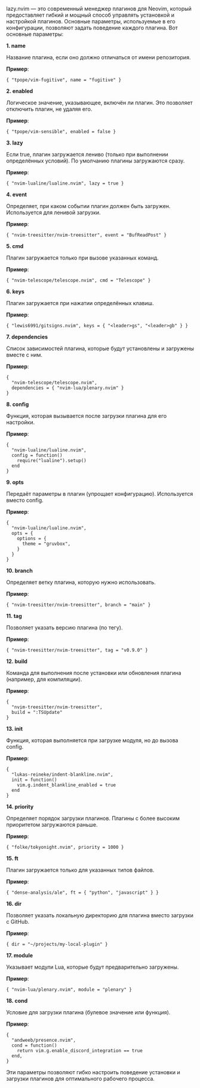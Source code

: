 lazy.nvim — это современный менеджер плагинов для Neovim, который предоставляет гибкий и мощный способ управлять установкой и настройкой плагинов. Основные параметры, используемые в его конфигурации, позволяют задать поведение каждого плагина. Вот основные параметры:

**1. name**

  

Название плагина, если оно должно отличаться от имени репозитория.

**Пример**:

```
{ "tpope/vim-fugitive", name = "fugitive" }
```

**2. enabled**

  

Логическое значение, указывающее, включён ли плагин. Это позволяет отключить плагин, не удаляя его.

**Пример**:

```
{ "tpope/vim-sensible", enabled = false }
```

**3. lazy**

  

Если true, плагин загружается лениво (только при выполнении определённых условий). По умолчанию плагины загружаются сразу.

**Пример**:

```
{ "nvim-lualine/lualine.nvim", lazy = true }
```

**4. event**

  

Определяет, при каком событии плагин должен быть загружен. Используется для ленивой загрузки.

**Пример**:

```
{ "nvim-treesitter/nvim-treesitter", event = "BufReadPost" }
```

**5. cmd**

  

Плагин загружается только при вызове указанных команд.

**Пример**:

```
{ "nvim-telescope/telescope.nvim", cmd = "Telescope" }
```

**6. keys**

  

Плагин загружается при нажатии определённых клавиш.

**Пример**:

```
{ "lewis6991/gitsigns.nvim", keys = { "<leader>gs", "<leader>gb" } }
```

**7. dependencies**

  

Список зависимостей плагина, которые будут установлены и загружены вместе с ним.

**Пример**:

```
{
  "nvim-telescope/telescope.nvim",
  dependencies = { "nvim-lua/plenary.nvim" }
}
```

**8. config**

  

Функция, которая вызывается после загрузки плагина для его настройки.

**Пример**:

```
{
  "nvim-lualine/lualine.nvim",
  config = function()
    require("lualine").setup()
  end
}
```

**9. opts**

  

Передаёт параметры в плагин (упрощает конфигурацию). Используется вместо config.

**Пример**:

```
{
  "nvim-lualine/lualine.nvim",
  opts = {
    options = {
      theme = "gruvbox",
    }
  }
}
```

**10. branch**

  

Определяет ветку плагина, которую нужно использовать.

**Пример**:

```
{ "nvim-treesitter/nvim-treesitter", branch = "main" }
```

**11. tag**

  

Позволяет указать версию плагина (по тегу).

**Пример**:

```
{ "nvim-treesitter/nvim-treesitter", tag = "v0.9.0" }
```

**12. build**

  

Команда для выполнения после установки или обновления плагина (например, для компиляции).

**Пример**:

```
{
  "nvim-treesitter/nvim-treesitter",
  build = ":TSUpdate"
}
```

**13. init**

  

Функция, которая выполняется при загрузке модуля, но до вызова config.

**Пример**:

```
{
  "lukas-reineke/indent-blankline.nvim",
  init = function()
    vim.g.indent_blankline_enabled = true
  end
}
```

**14. priority**

  

Определяет порядок загрузки плагинов. Плагины с более высоким приоритетом загружаются раньше.

**Пример**:

```
{ "folke/tokyonight.nvim", priority = 1000 }
```

**15. ft**

  

Плагин загружается только для указанных типов файлов.

**Пример**:

```
{ "dense-analysis/ale", ft = { "python", "javascript" } }
```

**16. dir**

  

Позволяет указать локальную директорию для плагина вместо загрузки с GitHub.

**Пример**:

```
{ dir = "~/projects/my-local-plugin" }
```

**17. module**

  

Указывает модули Lua, которые будут предварительно загружены.

**Пример**:

```
{ "nvim-lua/plenary.nvim", module = "plenary" }
```

**18. cond**

  

Условие для загрузки плагина (булевое значение или функция).

**Пример**:

```
{
  "andweeb/presence.nvim",
  cond = function()
    return vim.g.enable_discord_integration == true
  end,
}
```

Эти параметры позволяют гибко настроить поведение установки и загрузки плагинов для оптимального рабочего процесса.